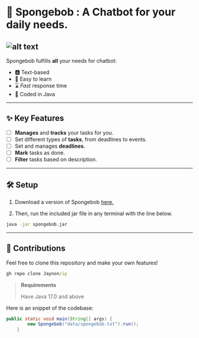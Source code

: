 # 🧽 Spongebob : A Chatbot for your daily needs. 

![alt text](https://i.imgur.com/IhjSup1.jpeg "Spongebot")
---

Spongebob fulfills **all** your needs for chatbot:

* 🅰️ Text-based
* 📖 Easy to learn
* ⌛ _Fast_ response time
* 🧳 Coded in Java

---

## ✨ Key Features

- [ ] **Manages** and **tracks** your tasks for you.
- [ ] Set different types of **tasks**, from deadlines to events.
- [ ] Set and manages **deadlines**.
- [ ] **Mark** tasks as done.
- [ ] **Filter** tasks based on description. 

--- 
## 🛠️ Setup

1. Download a version of Spongebob [here.](https://github.com/Jaynon/ip/releases)

2. Then, run the included jar file in any terminal with the line below.
```cmd
java -jar spongebob.jar
```

---
## 🧠 Contributions
Feel free to clone this repository and make your own features!
```cmd
gh repo clone Jaynon/ip
```
> **Requirements**
> <p> Have Java 17.0 and above</p>

Here is an snippet of the codebase:

```Java
public static void main(String[] args) {
        new Spongebob("data/spongebob.txt").run();
    }
```